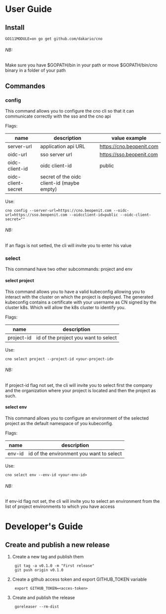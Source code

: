 # User Guide
## Install

    GO111MODULE=on go get github.com/dakario/cno
    
###### NB:
Make sure you have $GOPATH/bin in your path or move $GOPATH/bin/cno binary in a folder of your path 

## Commandes
### config
This command allows you to configure the cno cli so that it can communicate correctly with the sso and the cno api

Flags:

|        name          |        description                             |           value example          |
|----------------------|------------------------------------------------|----------------------------------|
| server-url           |   application api URL                          | https://cno.beopenit.com         |
| oidc-url             |   sso server url                               | https://sso.beopenit.com         |   
| oidc-client-id       |   oidc client-id                               | public                           |
| oidc-client-secret   |   secret of the oidc client-id (maybe empty)   |                                  |


Use:
    
    cno config --server-url=https://cno.beopenit.com --oidc-url=https://sso.beopenit.com --oidcclient-id=public --oidc-client-secret=""


###### NB:
If an flags is not setted, the cli will invite you to enter his value 

### select
This command have two other subcommands: project and env

#### select project
This command allows you to have a valid kubeconfig allowing you to interact with the cluster on which the project is deployed.
The generated kubeconfig contains a certificate with your username as CN signed by the cluster k8s.
Which will allow the k8s cluster to identify you. 

Flags:

|        name        |        description                      |
|--------------------|-----------------------------------------|
| project-id         |   id of the project you want to select  |

Use:

    cno select project --project-id <your-project-id>
    
###### NB:
If project-id flag not set, the cli will invite you to select first the company and the organization where your project is located and then the project as such.

#### select env
This command allows you to configure an environment of the selected project as the default namespace of you kubeconfig.

Flags:

|        name        |        description                          |
|--------------------|---------------------------------------------|
| env-id             |   id of the environment you want to select  |

Use:

    cno select env --env-id <your-env-id>
    
###### NB:
If env-id flag not set, the cli will invite you to select an environment from the list of project environments to which you have access

# Developer's Guide

## Create and publish a new release
1. Create a new tag and publish them

        git tag -a v0.1.0 -m "First release"
        git push origin v0.1.0

2. Create a github access token and export GITHUB_TOKEN variable

        export GITHUB_TOKEN=<acces-token>
        
3. Create and publish the release

        goreleaser --rm-dist
